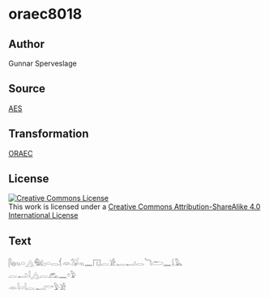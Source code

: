 # oraec8018

## Author

Gunnar Sperveslage

## Source

[AES](https://github.com/simondschweitzer/aes)

## Transformation

[ORAEC](https://oraec.github.io/)

## License

<a rel="license" href="http://creativecommons.org/licenses/by-sa/4.0/"><img alt="Creative Commons License" style="border-width:0" src="https://i.creativecommons.org/l/by-sa/4.0/88x31.png" /></a><br />This work is licensed under a <a rel="license" href="http://creativecommons.org/licenses/by-sa/4.0/">Creative Commons Attribution-ShareAlike 4.0 International License</a>

## Text

𓋴𓐍𓏭𓏏𓂻𓅕𓊪𓏏𓂋𓆴𓁺𓅮𓏭𓈖𓉔𓐛𓀀𓉻𓂝𓂋𓆓𓂧𓈖𓌰𓅓<br>
𓐛𓂢𓇋𓂻𓐛𓃹𓈖𓏌𓅱<br>
𓁹𓇋𓏏𓇋𓐛𓂝𓎡𓅱𓀀<br>
